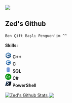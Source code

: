 ![](https://cdn.discordapp.com/attachments/769531308769804318/812630322599559198/github2.png)


## Zed's Github

```css
Ben Çift Başlı Penguen'im ^^
```
 
**Skills:**  

<code><img height="20" src="https://raw.githubusercontent.com/github/explore/180320cffc25f4ed1bbdfd33d4db3a66eeeeb358/topics/cpp/cpp.png"></code> **C++**<br> 
<code><img height="20" src="https://raw.githubusercontent.com/github/explore/5c058a388828bb5fde0bcafd4bc867b5bb3f26f3/topics/c/c.png"></code> **C** <br>
<code><img height="20" src="https://raw.githubusercontent.com/github/explore/180320cffc25f4ed1bbdfd33d4db3a66eeeeb358/topics/sql/sql.png"></code> **SQL** <br>
<code><img height="20" src="https://raw.githubusercontent.com/github/explore/180320cffc25f4ed1bbdfd33d4db3a66eeeeb358/topics/csharp/csharp.png"></code> **C#**<br>
<code><img height="20" src="https://raw.githubusercontent.com/github/explore/180320cffc25f4ed1bbdfd33d4db3a66eeeeb358/topics/powershell/powershell.png"></code> **PowerShell**<br>


<a href="https://github.com/Zedprojects">
  <img align="center" src="https://github-readme-stats.anuraghazra1.vercel.app/api?username=ZedProjects&show_icons=true&include_all_commits=true&theme=material-palenight" alt="Zed's Github Stats" />
</a>
<a href="https://instagram.com/zedakimbo/">
  <!-- Change the `github-readme-stats.anuraghazra1.vercel.app` to `github-readme-stats.vercel.app`  -->
  <img align="center" src="https://github-readme-stats.anuraghazra1.vercel.app/api/top-langs/?username=ZedProjects&layout=compact&theme=material-palenight" />
</a> 

